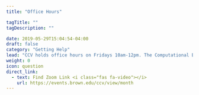 ```yaml
---
title: "Office Hours"

tagTitle: ""
tagDescription: ""

date: 2019-05-29T15:04:54-04:00
draft: false
category: "Getting Help"
lead: "CCV holds office hours on Fridays 10am-12pm. The Computational Biology Core holds office hours on Wednesdays 1:30pm-3:30pm. During this time, both groups are holding office hours via Zoom. Click below to check CCV's Calendar for the Zoom link."
weight: 0
icon: question
direct_link:
  - text: Find Zoom Link <i class="fas fa-video"></i>
    url: https://events.brown.edu/ccv/view/month
---
```

